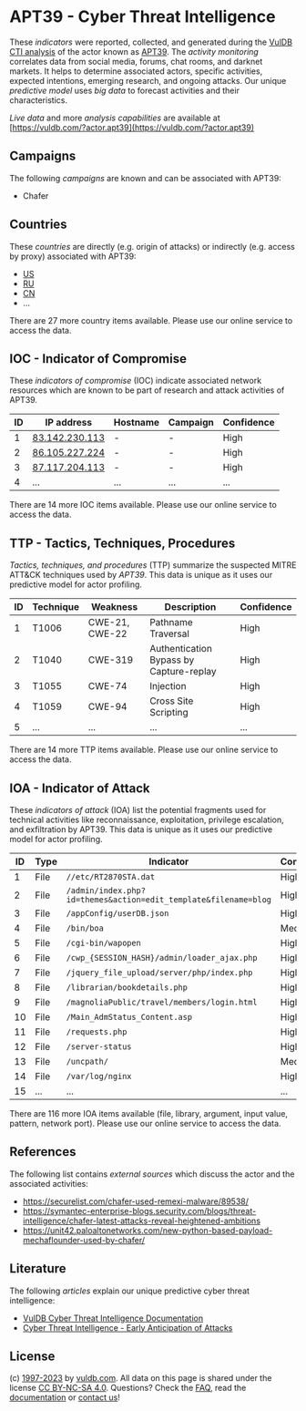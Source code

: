 # APT39 - Cyber Threat Intelligence

These _indicators_ were reported, collected, and generated during the [VulDB CTI analysis](https://vuldb.com/?kb.cti) of the actor known as [APT39](https://vuldb.com/?actor.apt39). The _activity monitoring_ correlates data from social media, forums, chat rooms, and darknet markets. It helps to determine associated actors, specific activities, expected intentions, emerging research, and ongoing attacks. Our unique _predictive model_ uses _big data_ to forecast activities and their characteristics.

_Live data_ and more _analysis capabilities_ are available at [https://vuldb.com/?actor.apt39](https://vuldb.com/?actor.apt39)

## Campaigns

The following _campaigns_ are known and can be associated with APT39:

* Chafer

## Countries

These _countries_ are directly (e.g. origin of attacks) or indirectly (e.g. access by proxy) associated with APT39:

* [US](https://vuldb.com/?country.us)
* [RU](https://vuldb.com/?country.ru)
* [CN](https://vuldb.com/?country.cn)
* ...

There are 27 more country items available. Please use our online service to access the data.

## IOC - Indicator of Compromise

These _indicators of compromise_ (IOC) indicate associated network resources which are known to be part of research and attack activities of APT39.

ID | IP address | Hostname | Campaign | Confidence
-- | ---------- | -------- | -------- | ----------
1 | [83.142.230.113](https://vuldb.com/?ip.83.142.230.113) | - | - | High
2 | [86.105.227.224](https://vuldb.com/?ip.86.105.227.224) | - | - | High
3 | [87.117.204.113](https://vuldb.com/?ip.87.117.204.113) | - | - | High
4 | ... | ... | ... | ...

There are 14 more IOC items available. Please use our online service to access the data.

## TTP - Tactics, Techniques, Procedures

_Tactics, techniques, and procedures_ (TTP) summarize the suspected MITRE ATT&CK techniques used by _APT39_. This data is unique as it uses our predictive model for actor profiling.

ID | Technique | Weakness | Description | Confidence
-- | --------- | -------- | ----------- | ----------
1 | T1006 | CWE-21, CWE-22 | Pathname Traversal | High
2 | T1040 | CWE-319 | Authentication Bypass by Capture-replay | High
3 | T1055 | CWE-74 | Injection | High
4 | T1059 | CWE-94 | Cross Site Scripting | High
5 | ... | ... | ... | ...

There are 14 more TTP items available. Please use our online service to access the data.

## IOA - Indicator of Attack

These _indicators of attack_ (IOA) list the potential fragments used for technical activities like reconnaissance, exploitation, privilege escalation, and exfiltration by APT39. This data is unique as it uses our predictive model for actor profiling.

ID | Type | Indicator | Confidence
-- | ---- | --------- | ----------
1 | File | `//etc/RT2870STA.dat` | High
2 | File | `/admin/index.php?id=themes&action=edit_template&filename=blog` | High
3 | File | `/appConfig/userDB.json` | High
4 | File | `/bin/boa` | Medium
5 | File | `/cgi-bin/wapopen` | High
6 | File | `/cwp_{SESSION_HASH}/admin/loader_ajax.php` | High
7 | File | `/jquery_file_upload/server/php/index.php` | High
8 | File | `/librarian/bookdetails.php` | High
9 | File | `/magnoliaPublic/travel/members/login.html` | High
10 | File | `/Main_AdmStatus_Content.asp` | High
11 | File | `/requests.php` | High
12 | File | `/server-status` | High
13 | File | `/uncpath/` | Medium
14 | File | `/var/log/nginx` | High
15 | ... | ... | ...

There are 116 more IOA items available (file, library, argument, input value, pattern, network port). Please use our online service to access the data.

## References

The following list contains _external sources_ which discuss the actor and the associated activities:

* https://securelist.com/chafer-used-remexi-malware/89538/
* https://symantec-enterprise-blogs.security.com/blogs/threat-intelligence/chafer-latest-attacks-reveal-heightened-ambitions
* https://unit42.paloaltonetworks.com/new-python-based-payload-mechaflounder-used-by-chafer/

## Literature

The following _articles_ explain our unique predictive cyber threat intelligence:

* [VulDB Cyber Threat Intelligence Documentation](https://vuldb.com/?kb.cti)
* [Cyber Threat Intelligence - Early Anticipation of Attacks](https://www.scip.ch/en/?labs.20201022)

## License

(c) [1997-2023](https://vuldb.com/?kb.changelog) by [vuldb.com](https://vuldb.com/?kb.about). All data on this page is shared under the license [CC BY-NC-SA 4.0](https://creativecommons.org/licenses/by-nc-sa/4.0/). Questions? Check the [FAQ](https://vuldb.com/?kb.faq), read the [documentation](https://vuldb.com/?kb) or [contact us](https://vuldb.com/?contact)!
